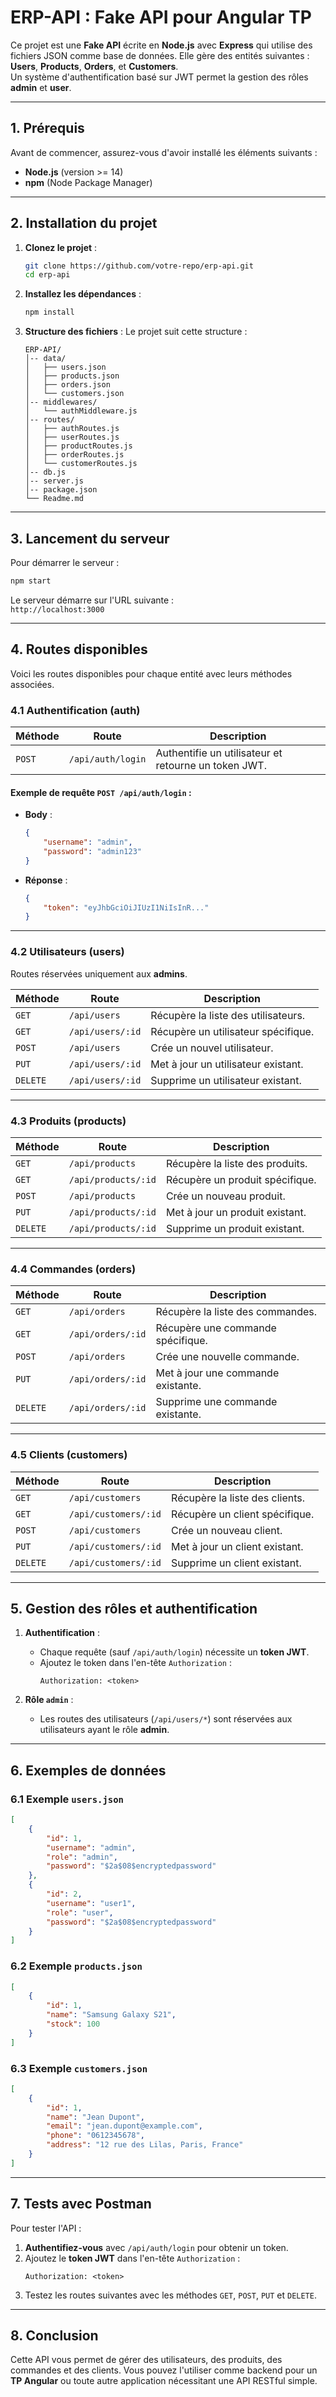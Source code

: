 # **ERP-API : Fake API pour Angular TP**

Ce projet est une **Fake API** écrite en **Node.js** avec **Express** qui utilise des fichiers JSON comme base de données. Elle gère des entités suivantes : **Users**, **Products**, **Orders**, et **Customers**.  
Un système d'authentification basé sur JWT permet la gestion des rôles **admin** et **user**.

---

## **1. Prérequis**

Avant de commencer, assurez-vous d'avoir installé les éléments suivants :

- **Node.js** (version >= 14)
- **npm** (Node Package Manager)

---

## **2. Installation du projet**

1. **Clonez le projet** :
   ```bash
   git clone https://github.com/votre-repo/erp-api.git
   cd erp-api
   ```

2. **Installez les dépendances** :
   ```bash
   npm install
   ```

3. **Structure des fichiers** :
   Le projet suit cette structure :
   ```
   ERP-API/
   │-- data/
   │   ├── users.json
   │   ├── products.json
   │   ├── orders.json
   │   └── customers.json
   │-- middlewares/
   │   └── authMiddleware.js
   │-- routes/
   │   ├── authRoutes.js
   │   ├── userRoutes.js
   │   ├── productRoutes.js
   │   ├── orderRoutes.js
   │   └── customerRoutes.js
   │-- db.js
   │-- server.js
   │-- package.json
   └── Readme.md
   ```

---

## **3. Lancement du serveur**

Pour démarrer le serveur :

```bash
npm start
```

Le serveur démarre sur l'URL suivante :  
`http://localhost:3000`

---

## **4. Routes disponibles**

Voici les routes disponibles pour chaque entité avec leurs méthodes associées.

### **4.1 Authentification (auth)**

| Méthode | Route           | Description                              |
|---------|-----------------|------------------------------------------|
| `POST`  | `/api/auth/login` | Authentifie un utilisateur et retourne un token JWT. |

#### Exemple de requête `POST /api/auth/login` :
- **Body** :
   ```json
   {
       "username": "admin",
       "password": "admin123"
   }
   ```
- **Réponse** :
   ```json
   {
       "token": "eyJhbGciOiJIUzI1NiIsInR..."
   }
   ```

---

### **4.2 Utilisateurs (users)**

Routes réservées uniquement aux **admins**.

| Méthode  | Route             | Description                             |
|----------|-------------------|-----------------------------------------|
| `GET`    | `/api/users`      | Récupère la liste des utilisateurs.    |
| `GET`    | `/api/users/:id`  | Récupère un utilisateur spécifique.    |
| `POST`   | `/api/users`      | Crée un nouvel utilisateur.            |
| `PUT`    | `/api/users/:id`  | Met à jour un utilisateur existant.    |
| `DELETE` | `/api/users/:id`  | Supprime un utilisateur existant.      |

---

### **4.3 Produits (products)**

| Méthode  | Route               | Description                             |
|----------|---------------------|-----------------------------------------|
| `GET`    | `/api/products`     | Récupère la liste des produits.        |
| `GET`    | `/api/products/:id` | Récupère un produit spécifique.        |
| `POST`   | `/api/products`     | Crée un nouveau produit.               |
| `PUT`    | `/api/products/:id` | Met à jour un produit existant.        |
| `DELETE` | `/api/products/:id` | Supprime un produit existant.          |

---

### **4.4 Commandes (orders)**

| Méthode  | Route             | Description                             |
|----------|-------------------|-----------------------------------------|
| `GET`    | `/api/orders`     | Récupère la liste des commandes.       |
| `GET`    | `/api/orders/:id` | Récupère une commande spécifique.      |
| `POST`   | `/api/orders`     | Crée une nouvelle commande.            |
| `PUT`    | `/api/orders/:id` | Met à jour une commande existante.     |
| `DELETE` | `/api/orders/:id` | Supprime une commande existante.       |

---

### **4.5 Clients (customers)**

| Méthode  | Route                | Description                             |
|----------|----------------------|-----------------------------------------|
| `GET`    | `/api/customers`     | Récupère la liste des clients.         |
| `GET`    | `/api/customers/:id` | Récupère un client spécifique.         |
| `POST`   | `/api/customers`     | Crée un nouveau client.                |
| `PUT`    | `/api/customers/:id` | Met à jour un client existant.         |
| `DELETE` | `/api/customers/:id` | Supprime un client existant.           |

---

## **5. Gestion des rôles et authentification**

1. **Authentification** :
   - Chaque requête (sauf `/api/auth/login`) nécessite un **token JWT**.
   - Ajoutez le token dans l'en-tête `Authorization` :
     ```http
     Authorization: <token>
     ```

2. **Rôle `admin`** :
   - Les routes des utilisateurs (`/api/users/*`) sont réservées aux utilisateurs ayant le rôle **admin**.

---

## **6. Exemples de données**

### **6.1 Exemple `users.json`**
```json
[
    {
        "id": 1,
        "username": "admin",
        "role": "admin",
        "password": "$2a$08$encryptedpassword"
    },
    {
        "id": 2,
        "username": "user1",
        "role": "user",
        "password": "$2a$08$encryptedpassword"
    }
]
```

### **6.2 Exemple `products.json`**
```json
[
    {
        "id": 1,
        "name": "Samsung Galaxy S21",
        "stock": 100
    }
]
```

### **6.3 Exemple `customers.json`**
```json
[
    {
        "id": 1,
        "name": "Jean Dupont",
        "email": "jean.dupont@example.com",
        "phone": "0612345678",
        "address": "12 rue des Lilas, Paris, France"
    }
]
```

---

## **7. Tests avec Postman**

Pour tester l'API :
1. **Authentifiez-vous** avec `/api/auth/login` pour obtenir un token.
2. Ajoutez le **token JWT** dans l'en-tête `Authorization` :
   ```
   Authorization: <token>
   ```
3. Testez les routes suivantes avec les méthodes `GET`, `POST`, `PUT` et `DELETE`.

---

## **8. Conclusion**

Cette API vous permet de gérer des utilisateurs, des produits, des commandes et des clients. Vous pouvez l'utiliser comme backend pour un **TP Angular** ou toute autre application nécessitant une API RESTful simple.